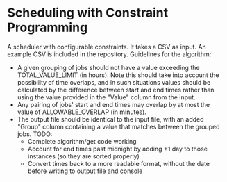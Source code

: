 Scheduling with Constraint Programming
=======================================================================

A scheduler with configurable constraints. It takes a CSV as
input. An example CSV is included in the repository.
Guidelines for the algorithm:
- A given grouping of jobs should not have a value exceeding the
TOTAL_VALUE_LIMIT (in hours). Note this should take into account the
possibility of time overlaps, and in such situations values should be
calculated by the difference between start and end times rather than
using the value provided in the "Value" column from the input.
- Any pairing of jobs' start and end times may overlap by at most
the value of ALLOWABLE_OVERLAP (in minutes).
- The output file should be identical to the input file, with an added
"Group" column containing a value that matches between the grouped
jobs.
TODO:
    - Complete algorithm/get code working
    - Account for end times past midnight by adding +1 day to those
    instances (so they are sorted properly)
    - Convert times back to a more readable format, without the date
    before writing to output file and console
